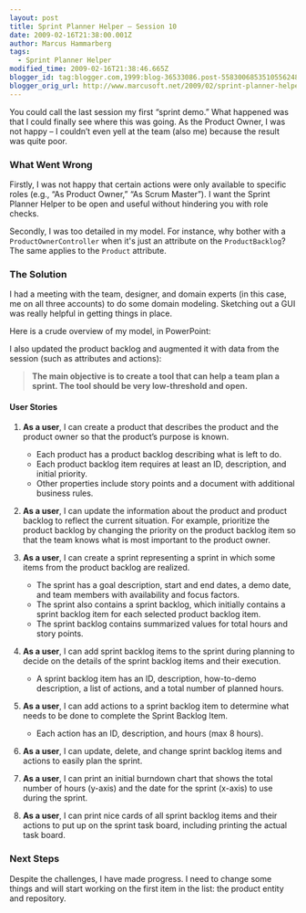 ```yaml
---
layout: post
title: Sprint Planner Helper – Session 10
date: 2009-02-16T21:38:00.001Z
author: Marcus Hammarberg
tags:
  - Sprint Planner Helper
modified_time: 2009-02-16T21:38:46.665Z
blogger_id: tag:blogger.com,1999:blog-36533086.post-5583006853510556248
blogger_orig_url: http://www.marcusoft.net/2009/02/sprint-planner-helper-session-10.html
---
```


You could call the last session my first “sprint demo.” What happened was that I could finally see where this was going. As the Product Owner, I was not happy – I couldn’t even yell at the team (also me) because the result was quite poor.

### What Went Wrong

Firstly, I was not happy that certain actions were only available to specific roles (e.g., “As Product Owner,” “As Scrum Master”). I want the Sprint Planner Helper to be open and useful without hindering you with role checks.

Secondly, I was too detailed in my model. For instance, why bother with a `ProductOwnerController` when it's just an attribute on the `ProductBacklog`? The same applies to the `Product` attribute.

### The Solution

I had a meeting with the team, designer, and domain experts (in this case, me on all three accounts) to do some domain modeling. Sketching out a GUI was really helpful in getting things in place.

Here is a crude overview of my model, in PowerPoint:

I also updated the product backlog and augmented it with data from the session (such as attributes and actions):

> **The main objective is to create a tool that can help a team plan a sprint. The tool should be very low-threshold and open.**

#### User Stories

1. **As a user**, I can create a product that describes the product and the product owner so that the product’s purpose is known.
   - Each product has a product backlog describing what is left to do.
   - Each product backlog item requires at least an ID, description, and initial priority.
   - Other properties include story points and a document with additional business rules.

2. **As a user**, I can update the information about the product and product backlog to reflect the current situation. For example, prioritize the product backlog by changing the priority on the product backlog item so that the team knows what is most important to the product owner.

3. **As a user**, I can create a sprint representing a sprint in which some items from the product backlog are realized.
   - The sprint has a goal description, start and end dates, a demo date, and team members with availability and focus factors.
   - The sprint also contains a sprint backlog, which initially contains a sprint backlog item for each selected product backlog item.
   - The sprint backlog contains summarized values for total hours and story points.

4. **As a user**, I can add sprint backlog items to the sprint during planning to decide on the details of the sprint backlog items and their execution.
   - A sprint backlog item has an ID, description, how-to-demo description, a list of actions, and a total number of planned hours.

5. **As a user**, I can add actions to a sprint backlog item to determine what needs to be done to complete the Sprint Backlog Item.
   - Each action has an ID, description, and hours (max 8 hours).

6. **As a user**, I can update, delete, and change sprint backlog items and actions to easily plan the sprint.

7. **As a user**, I can print an initial burndown chart that shows the total number of hours (y-axis) and the date for the sprint (x-axis) to use during the sprint.

8. **As a user**, I can print nice cards of all sprint backlog items and their actions to put up on the sprint task board, including printing the actual task board.

### Next Steps

Despite the challenges, I have made progress. I need to change some things and will start working on the first item in the list: the product entity and repository.

